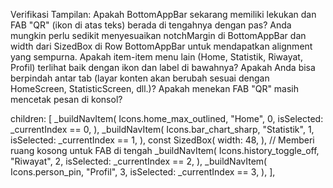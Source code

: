 Verifikasi Tampilan:
Apakah BottomAppBar sekarang memiliki lekukan dan FAB "QR" (ikon di atas teks) berada di tengahnya dengan pas? Anda mungkin perlu sedikit menyesuaikan notchMargin di BottomAppBar dan width dari SizedBox di Row BottomAppBar untuk mendapatkan alignment yang sempurna.
Apakah item-item menu lain (Home, Statistik, Riwayat, Profil) terlihat baik dengan ikon dan label di bawahnya?
Apakah Anda bisa berpindah antar tab (layar konten akan berubah sesuai dengan HomeScreen, StatisticScreen, dll.)?
Apakah menekan FAB "QR" masih mencetak pesan di konsol?


children: <Widget>[
            _buildNavItem(
              Icons.home_max_outlined,
              "Home",
              0,
              isSelected: _currentIndex == 0,
            ),
            _buildNavItem(
              Icons.bar_chart_sharp,
              "Statistik",
              1,
              isSelected: _currentIndex == 1,
            ),
            const SizedBox(
              width: 48,
            ), // Memberi ruang kosong untuk FAB di tengah
            _buildNavItem(
              Icons.history_toggle_off,
              "Riwayat",
              2,
              isSelected: _currentIndex == 2,
            ),
            _buildNavItem(
              Icons.person_pin,
              "Profil",
              3,
              isSelected: _currentIndex == 3,
            ),
          ],